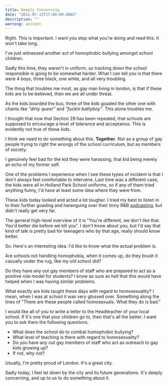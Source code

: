 ```yaml
---
title: Deeply Concerning
date: "2011-07-13T17:00:00.000Z"
description: ""
warning: ancient
---
```


Right.  This is important.  I want you stop what you're doing and read this.  It won't take long. 

I've just witnessed another act of homophobic bullying amongst school children.  

Sadly this time, they weren't in uniform, so tracking down the school responsible is going to be somewhat harder.  What I can tell you is that there were 4 boys, three black, one white, and all very troubling.

The thing that troubles me most, as gay man living in london, is that if these kids are to be believed, then we are all under threat.  

As the kids boarded the bus, three of the kids goaded the other one with chants like *"dirty queer"* and *"fuckin battyboy"*.  This alone troubles me.  

I thought that now that Section 28 has been repealed, that schools are supposed to encourage a level of tolerance and acceptance.  This is evidently not true of these kids.  

I think we need to do something about this.  **Together**.  Not as a group of gay people trying to right the wrongs of the school curriculum, but as members of society.

I genuinely feel bad for the kid they were harassing, that kid being merely an echo of my former self.  

One of the problems I experience when I see these types of incident is that I don't always feel comfortable to intervene.  Last time was a different case, the kids were all in Holland Park School uniforms, so if any of them tried anything funny, I'd have at least some idea where they were from.

These kids today looked and acted a lot tougher.  I tried my best to listen in to their further goading and haranguing over their tinny R&B [sodcasting](https://www.urbandictionary.com/define.php?term=Sodcasting), but didn't really get very far.

The general high-level overview of it is "You're different, we don't like that. You'd better die before we kill you".  I don't know about you, but I'd say that kind of talk is pretty bad for teenagers who by that age, really should know better.

So.  Here's an interesting idea.  I'd like to know what the actual problem is.  

Are schools not handling homophobia, when it comes up, do they brush it casually under the rug, like my old school did?

Do they have any out gay members of staff who are prepared to act as a positive role model for students? I know as sure as hell that this would have helped when I was having similar problems.

What exactly are kids taught these days with regard to homosexuality?  I mean, when I was at school it was very glossed over.  Something along the lines of "There are these people called homosexuals.  What they do is bad."

I would like all of you to write a letter to the Headteacher of your local school.  If it's one that your children go to, then that's all the better.  I want you to ask them the following questions.

* What does the school do to combat homophobic bullying?
* What level of teaching is there with regard to homosexuality?
* Do you have any out gay members of staff who act as outreach to gay kids growing up?
* If not, why not?

Usually, I'm pretty proud of London.  It's a great city. 

Sadly today, I feel let down by the city and its future generations.  It's deeply concerning, and up to us to do something about it. 